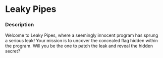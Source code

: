 # Leaky Pipes


### Description

Welcome to Leaky Pipes, where a seemingly innocent program has sprung a serious leak! Your mission is to uncover the concealed flag hidden within the program. Will you be the one to patch the leak and reveal the hidden secret?
